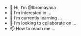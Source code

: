 - 👋 Hi, I’m @Ibromayana
- 👀 I’m interested in ...
- 🌱 I’m currently learning ...
- 💞️ I’m looking to collaborate on ...
- 📫 How to reach me ...

<!---
Ibromayana/Ibromayana is a ✨ special ✨ repository because its `README.md` (this file) appears on your GitHub profile.
You can click the Preview link to take a look at your changes.
--->
